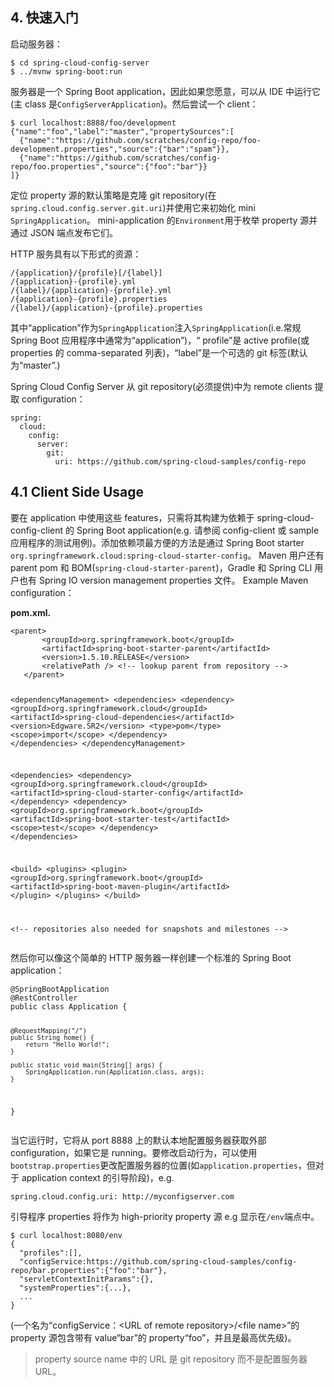 <section class="normal markdown-section">
<div id="content">
<h1>4. 快速入门</h1>
<div><ins class="adsbygoogle" style="display:block; text-align:center;" data-ad-layout="in-article" data-ad-format="fluid" data-ad-client="ca-pub-6108808167664152" data-ad-slot="6964403648"></ins>
<script>
(adsbygoogle = window.adsbygoogle || []).push({});
</script></div>
<div><p>启动服务器：</p>
<pre><code class="language-">$ cd spring-cloud-config-server
$ ../mvnw spring-boot:run
</code></pre>
<p>服务器是一个 Spring Boot application，因此如果您愿意，可以从 IDE 中运行它(主 class 是<code>ConfigServerApplication</code>)。然后尝试一个 client：</p>
<pre><code class="language-">$ curl localhost:8888/foo/development
{"name":"foo","label":"master","propertySources":[
  {"name":"https://github.com/scratches/config-repo/foo-development.properties","source":{"bar":"spam"}},
  {"name":"https://github.com/scratches/config-repo/foo.properties","source":{"foo":"bar"}}
]}
</code></pre>
<p>定位 property 源的默认策略是克隆 git repository(在<code>spring.cloud.config.server.git.uri</code>)并使用它来初始化 mini <code>SpringApplication</code>。 mini-application 的<code>Environment</code>用于枚举 property 源并通过 JSON 端点发布它们。</p>
<p>HTTP 服务具有以下形式的资源：</p>
<pre><code class="language-">/{application}/{profile}[/{label}]
/{application}-{profile}.yml
/{label}/{application}-{profile}.yml
/{application}-{profile}.properties
/{label}/{application}-{profile}.properties
</code></pre>
<p>其中“application”作为<code>SpringApplication</code>注入<code>SpringApplication</code>(i.e.常规 Spring Boot 应用程序中通常为“application”)，“ profile”是 active profile(或 properties 的 comma-separated 列表)，“label”是一个可选的 git 标签(默认为“master”.)</p>
<p>Spring Cloud Config Server 从 git repository(必须提供)中为 remote clients 提取 configuration：</p>
<pre><code class="language-">spring:
  cloud:
    config:
      server:
        git:
          uri: https://github.com/spring-cloud-samples/config-repo
</code></pre>
<h2 id="client-side-usage"><a href="#_client_side_usage" id="_client_side_usage"></a> 4.1 Client Side Usage</h2>
<p>要在 application 中使用这些 features，只需将其构建为依赖于 spring-cloud-config-client 的 Spring Boot application(e.g. 请参阅 config-client 或 sample 应用程序的测试用例)。添加依赖项最方便的方法是通过 Spring Boot starter <code>org.springframework.cloud:spring-cloud-starter-config</code>。 Maven 用户还有 parent pom 和 BOM(<code>spring-cloud-starter-parent</code>)，Gradle 和 Spring CLI 用户也有 Spring IO version management properties 文件。 Example Maven configuration：</p>
<p><strong>pom.xml.</strong></p>
<pre><code class="language-xm">&lt;parent&gt;
       &lt;groupId&gt;org.springframework.boot&lt;/groupId&gt;
       &lt;artifactId&gt;spring-boot-starter-parent&lt;/artifactId&gt;
       &lt;version&gt;1.5.10.RELEASE&lt;/version&gt;
       &lt;relativePath /&gt; &lt;!-- lookup parent from repository --&gt;
   &lt;/parent&gt;

&lt;dependencyManagement&gt;
	&lt;dependencies&gt;
		&lt;dependency&gt;
			&lt;groupId&gt;org.springframework.cloud&lt;/groupId&gt;
			&lt;artifactId&gt;spring-cloud-dependencies&lt;/artifactId&gt;
			&lt;version&gt;Edgware.SR2&lt;/version&gt;
			&lt;type&gt;pom&lt;/type&gt;
			&lt;scope&gt;import&lt;/scope&gt;
		&lt;/dependency&gt;
	&lt;/dependencies&gt;
&lt;/dependencyManagement&gt;

&lt;dependencies&gt;
	&lt;dependency&gt;
		&lt;groupId&gt;org.springframework.cloud&lt;/groupId&gt;
		&lt;artifactId&gt;spring-cloud-starter-config&lt;/artifactId&gt;
	&lt;/dependency&gt;
	&lt;dependency&gt;
		&lt;groupId&gt;org.springframework.boot&lt;/groupId&gt;
		&lt;artifactId&gt;spring-boot-starter-test&lt;/artifactId&gt;
		&lt;scope&gt;test&lt;/scope&gt;
	&lt;/dependency&gt;
&lt;/dependencies&gt;

&lt;build&gt;
	&lt;plugins&gt;
           &lt;plugin&gt;
               &lt;groupId&gt;org.springframework.boot&lt;/groupId&gt;
               &lt;artifactId&gt;spring-boot-maven-plugin&lt;/artifactId&gt;
           &lt;/plugin&gt;
	&lt;/plugins&gt;
&lt;/build&gt;

   &lt;!-- repositories also needed for snapshots and milestones --&gt;
</code></pre>
<p>然后你可以像这个简单的 HTTP 服务器一样创建一个标准的 Spring Boot application：</p>
<pre><code class="language-">@SpringBootApplication
@RestController
public class Application {

    @RequestMapping("/")
    public String home() {
        return "Hello World!";
    }

    public static void main(String[] args) {
        SpringApplication.run(Application.class, args);
    }

}
</code></pre>
<p>当它运行时，它将从 port 8888 上的默认本地配置服务器获取外部 configuration，如果它是 running。要修改启动行为，可以使用<code>bootstrap.properties</code>更改配置服务器的位置(如<code>application.properties</code>，但对于 application context 的引导阶段)，e.g.</p>
<pre><code class="language-">spring.cloud.config.uri: http://myconfigserver.com
</code></pre>
<p>引导程序 properties 将作为 high-priority property 源 e.g 显示在<code>/env</code>端点中。</p>
<pre><code class="language-">$ curl localhost:8080/env
{
  "profiles":[],
  "configService:https://github.com/spring-cloud-samples/config-repo/bar.properties":{"foo":"bar"},
  "servletContextInitParams":{},
  "systemProperties":{...},
  ...
}
</code></pre>
<p>(一个名为“configService：&lt;URL of remote repository&gt;/&lt;file name&gt;”的 property 源包含带有 value“bar”的 property“foo”，并且是最高优先级)。</p>
<blockquote><p>property source name 中的 URL 是 git repository 而不是配置服务器 URL。</p>
</blockquote>
</div>
</div>
</section>